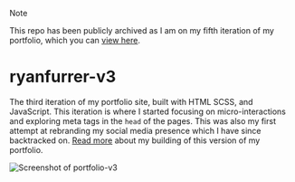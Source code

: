 > [!NOTE]
> This repo has been publicly archived as I am on my fifth iteration of my portfolio, which you can [view here](https://github.com/ryanfurrer/ryanfurrer-v5).
# ryanfurrer-v3
The third iteration of my portfolio site, built with HTML SCSS, and JavaScript. This iteration is where I started focusing on micro-interactions and exploring meta tags in the `head` of the pages. This was also my first attempt at rebranding my social media presence which I have since backtracked on. [Read more](https://ryanfurrer-v5.netlify.app/blog/designing-and-developing-my-portfolio-v3/) about my building of this version of my portfolio.

![Screenshot of portfolio-v3](https://user-images.githubusercontent.com/40150036/151720194-2f5915a4-4011-490f-a2da-89ac4025e760.png)